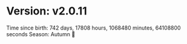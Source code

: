 # Version: v2.0.11
Time since birth: 742 days, 17808 hours, 1068480 minutes, 64108800 seconds
Season: Autumn 🍁
